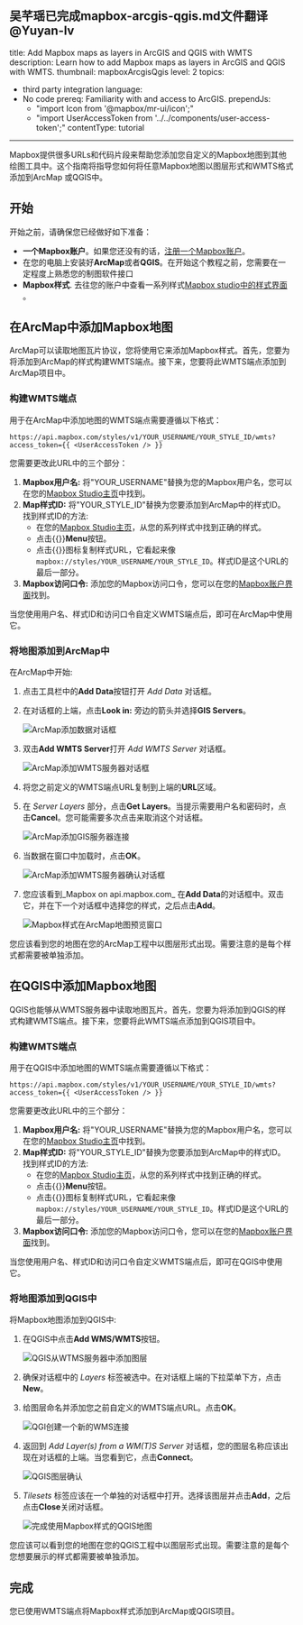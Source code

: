 吴芊瑶已完成mapbox-arcgis-qgis.md文件翻译
@Yuyan-lv
---
title: Add Mapbox maps as layers in ArcGIS and QGIS with WMTS
description: Learn how to add Mapbox maps as layers in ArcGIS and QGIS with WMTS.
thumbnail: mapboxArcgisQgis
level: 2
topics:
- third party integration
language:
- No code
prereq: Familiarity with and access to ArcGIS.
prependJs:
  - "import Icon from '@mapbox/mr-ui/icon';"
  - "import UserAccessToken from '../../components/user-access-token';"
contentType: tutorial
---

Mapbox提供很多URLs和代码片段来帮助您添加您自定义的Mapbox地图到其他绘图工具中。这个指南将指导您如何将任意Mapbox地图以图层形式和WMTS格式添加到ArcMap 或QGIS中。

## 开始

开始之前，请确保您已经做好如下准备：

- **一个Mapbox账户**。如果您还没有的话，[注册一个Mapbox账户](https://www.mapbox.com/signup/)。
- 在您的电脑上安装好**ArcMap**或者**QGIS**。在开始这个教程之前，您需要在一定程度上熟悉您的制图软件接口
- **Mapbox样式**. 去往您的账户中查看一系列样式[Mapbox studio中的样式界面](https://www.mapbox.com/studio/styles/) 。

## 在ArcMap中添加Mapbox地图

ArcMap可以读取地图瓦片协议，您将使用它来添加Mapbox样式。首先，您要为将添加到ArcMap的样式构建WMTS端点。接下来，您要将此WMTS端点添加到ArcMap项目中。

### 构建WMTS端点

用于在ArcMap中添加地图的WMTS端点需要遵循以下格式：

```
https://api.mapbox.com/styles/v1/YOUR_USERNAME/YOUR_STYLE_ID/wmts?access_token={{ <UserAccessToken /> }}

```

您需要更改此URL中的三个部分：
1. **Mapbox用户名:** 将"YOUR_USERNAME"替换为您的Mapbox用户名，您可以在您的[Mapbox Studio主页](https://www.mapbox.com/studio)中找到。
1. **Map样式ID:** 将"YOUR_STYLE_ID"替换为您要添加到ArcMap中的样式ID。 找到样式ID的方法:
    - 在您的[Mapbox Studio主页](https://www.mapbox.com/studio/)，从您的系列样式中找到正确的样式。
    - 点击{{<Icon name="menu" inline={true} />}}**Menu**按钮。
    - 点击{{<Icon name="clipboard" inline={true} />}}图标复制样式URL，它看起来像`mapbox://styles/YOUR_USERNAME/YOUR_STYLE_ID`。样式ID是这个URL的最后一部分。
1. **Mapbox访问口令:** 添加您的Mapbox访问口令，您可以在您的[Mapbox账户界面](https://www.mapbox.com/account)找到。

当您使用用户名、样式ID和访问口令自定义WMTS端点后，即可在ArcMap中使用它。

### 将地图添加到ArcMap中

在ArcMap中开始:

1. 点击工具栏中的**Add Data**按钮打开 _Add Data_ 对话框。
2. 在对话框的上端，点击**Look in:** 旁边的箭头并选择**GIS Servers**。

    ![ArcMap添加数据对话框](/help/img/3rdparty/arcgis-desktop-gis-servers.png)

3. 双击**Add WMTS Server**打开 _Add WMTS Server_ 对话框。

    ![ArcMap添加WMTS服务器对话框](/help/img/3rdparty/arcgis-desktop-add-wmts-server.png)

4. 将您之前定义的WMTS端点URL复制到上端的**URL**区域。
5. 在 _Server Layers_ 部分，点击**Get Layers**。当提示需要用户名和密码时，点击**Cancel**。您可能需要多次点击来取消这个对话框。 

    ![ArcMap添加GIS服务器连接](/help/img/3rdparty/arcgis-desktop-gis-server-connection.png)

6. 当数据在窗口中加载时，点击**OK**。

    ![ArcMap添加WMTS服务器确认对话框](/help/img/3rdparty/arcgis-desktop-server-layers.png)

7. 您应该看到_Mapbox on api.mapbox.com_ 在**Add Data**的对话框中。双击它，并在下一个对话框中选择您的样式，之后点击**Add**。

    ![Mapbox样式在ArcMap地图预览窗口](/help/img/3rdparty/arcgis-desktop-streets-layer.png)

您应该看到您的地图在您的ArcMap工程中以图层形式出现。需要注意的是每个样式都需要被单独添加。

## 在QGIS中添加Mapbox地图

QGIS也能够从WMTS服务器中读取地图瓦片。首先，您要为将添加到QGIS的样式构建WMTS端点。接下来，您要将此WMTS端点添加到QGIS项目中。

### 构建WMTS端点

用于在QGIS中添加地图的WMTS端点需要遵循以下格式：

```
https://api.mapbox.com/styles/v1/YOUR_USERNAME/YOUR_STYLE_ID/wmts?access_token={{ <UserAccessToken /> }}

```

您需要更改此URL中的三个部分：
1. **Mapbox用户名:** 将"YOUR_USERNAME"替换为您的Mapbox用户名，您可以在您的[Mapbox Studio主页](https://www.mapbox.com/studio)中找到。
1. **Map样式ID:** 将"YOUR_STYLE_ID"替换为您要添加到ArcMap中的样式ID。 找到样式ID的方法:
    - 在您的[Mapbox Studio主页](https://www.mapbox.com/studio/)，从您的系列样式中找到正确的样式。
    - 点击{{<Icon name="menu" inline={true} />}}**Menu**按钮。
    - 点击{{<Icon name="clipboard" inline={true} />}}图标复制样式URL，它看起来像`mapbox://styles/YOUR_USERNAME/YOUR_STYLE_ID`。样式ID是这个URL的最后一部分。
1. **Mapbox访问口令:** 添加您的Mapbox访问口令，您可以在您的[Mapbox账户界面](https://www.mapbox.com/account)找到。

当您使用用户名、样式ID和访问口令自定义WMTS端点后，即可在QGIS中使用它。

### 将地图添加到QGIS中

将Mapbox地图添加到QGIS中:

1. 在QGIS中点击**Add WMS/WMTS**按钮。

    ![QGIS从WTMS服务器中添加图层](/help/img/3rdparty/qgis-add-layer-from-server.png)

2. 确保对话框中的 _Layers_ 标签被选中。在对话框上端的下拉菜单下方，点击**New**。
3. 给图层命名并添加您之前自定义的WMTS端点URL。点击**OK**。

    ![QGI创建一个新的WMS连接](/help/img/3rdparty/qgis-create-wmts-connection.png)

4. 返回到 _Add Layer(s) from a WM(T)S Server_ 对话框，您的图层名称应该出现在对话框的上端。当您看到它，点击**Connect**。

    ![QGIS图层确认](/help/img/3rdparty/qgis-wmts-tileset.png)

5. _Tilesets_ 标签应该在一个单独的对话框中打开。选择该图层并点击**Add**，之后点击**Close**关闭对话框。

    ![完成使用Mapbox样式的QGIS地图](/help/img/3rdparty/qgis-wmts-layer.png)

您应该可以看到您的地图在您的QGIS工程中以图层形式出现。需要注意的是每个您想要展示的样式都需要被单独添加。

## 完成

您已使用WMTS端点将Mapbox样式添加到ArcMap或QGIS项目。
